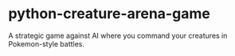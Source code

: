 # python-creature-arena-game
A strategic game against AI where you command your creatures in Pokemon-style battles.
